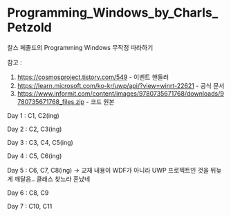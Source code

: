 # Programming_Windows_by_Charls_Petzold
찰스 페졸드의 Programming Windows 무작정 따라하기

참고 :

1) https://cosmosproject.tistory.com/549                                                        - 이벤트 핸들러
2) https://learn.microsoft.com/ko-kr/uwp/api/?view=winrt-22621                                  - 공식 문서
3) https://www.informit.com/content/images/9780735671768/downloads/9780735671768_files.zip      - 코드 원본


Day 1 : C1, C2(ing)

Day 2 : C2, C3(ing)

Day 3 : C3, C4, C5(ing)

Day 4 : C5, C6(ing)

Day 5 : C6, C7, C8(ing) -> 교재 내용이 WDF가 아니라 UWP 프로젝트인 것을 뒤늦게 깨달음.. 클래스 찾느라 혼났네

Day 6 : C8, C9

Day 7 : C10, C11
